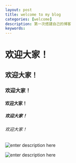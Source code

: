 ```yaml
---
layout: post
title: welcome to my blog
categories: [welcome]
description: 第一次搭建自己的博客
keywords: 
---
```


# 欢迎大家！
## 欢迎大家！
### 欢迎大家！
#### 欢迎大家！
##### 欢迎大家！
###### 欢迎大家！

![enter description here](https://cdn.jsdelivr.net/gh/isanthree/typora-assets/master/xiaoshujiang/1620901669020.png)

![enter description here](https://cdn.jsdelivr.net/gh/isanthree/typora-assets/xiaoshujiang/1620901987308.png)
